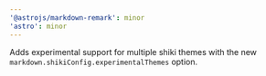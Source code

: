 ```yaml
---
'@astrojs/markdown-remark': minor
'astro': minor
---
```


Adds experimental support for multiple shiki themes with the new `markdown.shikiConfig.experimentalThemes` option.
